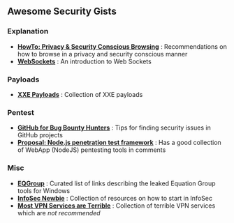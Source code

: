 ## Awesome Security Gists

### Explanation

- [**HowTo: Privacy & Security Conscious Browsing**](https://gist.github.com/atcuno/3425484ac5cce5298932) : Recommendations on how to browse in a privacy and security conscious manner
- [**WebSockets**](https://gist.github.com/subudeepak/9897212) : An introduction to Web Sockets

### Payloads

- [**XXE Payloads**](https://gist.github.com/staaldraad/01415b990939494879b4) : Collection of XXE payloads

### Pentest

- [**GitHub for Bug Bounty Hunters**](https://gist.github.com/EdOverflow/922549f610b258f459b219a32f92d10b) : Tips for finding security issues in GitHub projects
- [**Proposal: Node.js penetration test framework**](https://gist.github.com/jesusprubio/8f092af4ca252e252eab) : Has a good collection of WebApp (NodeJS) pentesting tools in comments

### Misc

- [**EQGroup**](https://gist.github.com/bontchev/e5d2e5090ebe1be89b4f821ebb1ad0f9) : Curated list of links describing the leaked Equation Group tools for Windows
- [**InfoSec Newbie**](https://gist.github.com/mubix/5737a066c8845d25721ec4bf3139fd31) : Collection of resources on how to start in InfoSec
- [**Most VPN Services are Terrible**](https://gist.github.com/kennwhite/1f3bc4d889b02b35d8aa) : Collection of terrible VPN services which are *not recommended*
